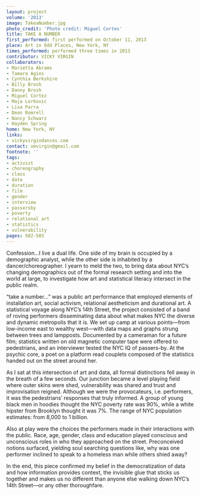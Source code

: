 ```yaml
---
layout: project
volume: '2013'
image: TakeaNumber.jpg
photo_credit: 'Photo credit: Miguel Cortes'
title: TAKE A NUMBER
first_performed: first performed on October 11, 2013
place: Art in Odd Places, New York, NY
times_performed: performed three times in 2013
contributor: VICKY VIRGIN
collaborators:
- Marietta Abrams
- Tamara Agins
- Cynthia Berkshire
- Billy Brosh
- Danny Brosh
- Miguel Cortez
- Maja Lorkovic
- Lisa Parra
- Deon Romrell
- Nancy Schwarz
- Hayden Spring
home: New York, NY
links:
- vickyvirgindances.com
contact: vmvirgin@gmail.com
footnote: ''
tags:
- activist
- choreography
- class
- data
- duration
- film
- gender
- interview
- passersby
- poverty
- relational art
- statistics
- vulnerability
pages: 502-503
---
```


Confession…I live a dual life. One side of my brain is occupied by a demographic analyst, while the other side is inhabited by a dancer/choreographer. I yearn to meld the two, to bring data about NYC’s changing demographics out of the formal research setting and into the world at large, to investigate how art and statistical literacy intersect in the public realm.

“take a number…” was a public art performance that employed elements of installation art, social activism, relational aestheticism and durational art. A statistical voyage along NYC’s 14th Street, the project consisted of a band of roving performers disseminating data about what makes NYC the diverse and dynamic metropolis that it is. We set up camp at various points—from low-income east to wealthy west—with data maps and graphs strung between trees and lampposts. Documented by a cameraman for a future film; statistics written on old magnetic computer tape were offered to pedestrians, and an interviewer tested the NYC IQ of passers-by. At the psychic core, a poet on a platform read couplets composed of the statistics handed out on the street around her.

As I sat at this intersection of art and data, all formal distinctions fell away in the breath of a few seconds. Our junction became a level playing field where outer skins were shed, vulnerability was shared and trust and improvisation reigned. Although we were the provocateurs, i.e. performers, it was the pedestrians’ responses that truly informed. A group of young black men in hoodies thought the NYC poverty rate was 90%, while a white hipster from Brooklyn thought it was 7%. The range of NYC population estimates: from 8,000 to 1 billion.

Also at play were the choices the performers made in their interactions with the public. Race, age, gender, class and education played conscious and unconscious roles in who they approached on the street. Preconceived notions surfaced, yielding soul searching questions like, why was one performer inclined to speak to a homeless man while others shied away?

In the end, this piece confirmed my belief in the democratization of data and how information provides context, the invisible glue that sticks us together and makes us no different than anyone else walking down NYC’s 14th Street—or any other thoroughfare.
